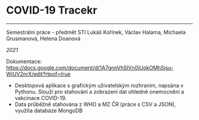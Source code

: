 # COVID-19 Tracekr
--------------------------

Semestrální práce - předmět STI
Lukáš Kořínek, Václav Halama, Michaela Grusmanová, Helena Doanová

*2021*

Dokumentace:
https://docs.google.com/document/d/1A7gnnVh5IVn0iUokOMhSjsu-WjUV2nrX/edit?rtpof=true

- Desktopová aplikace s grafickým uživatelským rozhraním, napsána v Pythonu. Slouží pro stahování a zobrazení dat ohledně onemocnění a vakcinace COVID-19.
- Data průběžně stahována z WHO a MZ ČR (práce s CSV a JSON), využita databáze MongoDB
